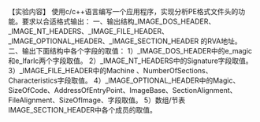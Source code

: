 【实验内容】
使用c/c++语言编写一个应用程序，实现分析PE格式文件头的功能。要求以合适格式输出：
一、输出结构_IMAGE_DOS_HEADER、_IMAGE_NT_HEADERS、_IMAGE_FILE_HEADER、_IMAGE_OPTIONAL_HEADER、_IMAGE_SECTION_HEADER 的RVA地址。
二、输出下面结构中各个字段的取值：
1）_IMAGE_DOS_HEADER中的e_magic和e_lfarlc两个字段取值。
2）_IMAGE_NT_HEADERS中的Signature字段取值。
3）_IMAGE_FILE_HEADER中的Machine 、NumberOfSections、Characteristics字段取值。
4）_IMAGE_OPTIONAL_HEADER中的Magic、SizeOfCode、AddressOfEntryPoint、ImageBase、SectionAlignment、FileAlignment、SizeOfImage、字段取值。
5）数组/节表IMAGE_SECTION_HEADER中各个成员的取值。
